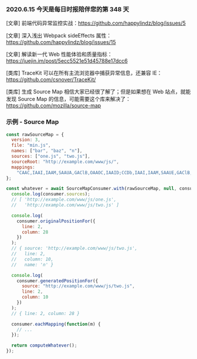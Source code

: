 ### 2020.6.15 今天是每日时报陪伴您的第 348 天

[文章] 前端代码异常监控实战：<https://github.com/happylindz/blog/issues/5>

[文章] 深入浅出 Webpack sideEffects 属性：<https://github.com/happylindz/blog/issues/15>

[文章] 解读新一代 Web 性能体验和质量指标：<https://juejin.im/post/5ecc5521e51d45788e17dcc6>

[类库] TraceKit 可以在所有主流浏览器中捕获异常信息，还兼容 IE：<https://github.com/csnover/TraceKit/>

[类库] 生成 Source Map 相信大家已经很了解了；但是如果想在 Web 站点，就能发现 Source Map 的信息，可能需要这个库来解决了：<https://github.com/mozilla/source-map>

### 示例 - Source Map

```js
const rawSourceMap = {
  version: 3,
  file: "min.js",
  names: ["bar", "baz", "n"],
  sources: ["one.js", "two.js"],
  sourceRoot: "http://example.com/www/js/",
  mappings:
    "CAAC,IAAI,IAAM,SAAUA,GAClB,OAAOC,IAAID;CCDb,IAAI,IAAM,SAAUE,GAClB,OAAOA"
};

const whatever = await SourceMapConsumer.with(rawSourceMap, null, consumer => {
  console.log(consumer.sources);
  // [ 'http://example.com/www/js/one.js',
  //   'http://example.com/www/js/two.js' ]

  console.log(
    consumer.originalPositionFor({
      line: 2,
      column: 28
    })
  );
  // { source: 'http://example.com/www/js/two.js',
  //   line: 2,
  //   column: 10,
  //   name: 'n' }

  console.log(
    consumer.generatedPositionFor({
      source: "http://example.com/www/js/two.js",
      line: 2,
      column: 10
    })
  );
  // { line: 2, column: 28 }

  consumer.eachMapping(function(m) {
    // ...
  });

  return computeWhatever();
});
```
